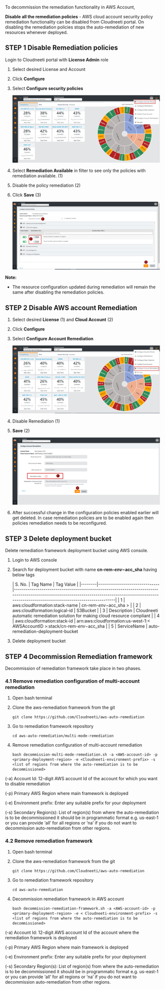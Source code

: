 To decommission the remediation functionality in AWS Account,

**Disable all the remediation policies** - AWS cloud account security policy
remediation functionality can be disabled from Cloudneeti portal. On disabling
the remediation policies stops the auto-remediation of new resources whenever
deployed.

## STEP 1 Disable Remediation policies

Login to Cloudneeti portal with **License Admin** role

1.  Select desired License and Account

2.  Click **Configure**

3. Select **Configure security policies**

    ![Decommission of remediation](.././images/cloudneetiRemediation/AWS_RemediationStep5.3.png#thumbnail_1)

4. Select **Remediation Available** in filter to see only the policies with
    remediation available. (1)

5. Disable the policy remediation (2)

6. Click **Save** (3)

    ![Decommission of remediation](.././images/cloudneetiRemediation/AWS_RemediationStep5.4.png#thumbnail_1)

**Note:**

-   The resource configuration updated during remediation will remain the same
    after disabling the remediation policies.

## STEP 2 Disable AWS account Remediation

1.  Select desired **License** (1) and **Cloud Account** (2)

2.  Click **Configure**

3.  Select **Configure Account Remediation**

    ![Disable AWS account Remediation](.././images/cloudneetiRemediation/AWS_RemediationStep5.5.png#thumbnail_1)

4. Disable Remediation (1)

5. **Save** (2)

    ![Disable AWS account Remediation](.././images/cloudneetiRemediation/AWS_Decommission.png#thumbnail_1)


6. After successful change in the configuration policies enabled earlier will get deleted.
  In case remediation policies are to be enabled again then policies
  remediation needs to be reconfigured.


## STEP 3 Delete deployment bucket
 
Delete remediation framework deployment bucket using AWS console.

1. Login to AWS console

2. Search for deployment bucket with name **cn-rem-$env-$acc_sha** having below tags

    | S. No. | Tag Name                      | Tag Value                                                                                                                                                                                             |
|--------|-------------------------------|-------------------------------------------------------------------------------------------------------------------------------------------------------------------------------------------------------|
| 1      | aws:cloudformation:stack-name | cn-rem-$env-$acc_sha >                                                                                                                    |
| 2      | aws:cloudformation:logical-id | S3Bucket                                                                                                                                                                                              |
| 3      | Description                   | Cloudneeti automatic remediation solution for making cloud resource compliant                                                                                                                         |
| 4      | aws:cloudformation:stack-id   | arn:aws:cloudformation:us-west-1:< AWSAccountID >:stack/cn-rem-$env-$acc_sha   |
| 5      | ServiceName                   | auto-remediation-deployment-bucket       

3. Delete deployment bucket

## STEP 4 Decommission Remediation framework

Decommission of remediation framework take place in two phases.

### 4.1 Remove remediation configuration of multi-account remediation

1.  Open bash terminal

2.  Clone the aws-remediation framework from the git

        git clone https://github.com/Cloudneeti/aws-auto-remediation

3.  Go to remediation framework repository

        cd aws-auto-remediation/multi-mode-remediation

4.	Remove remediation configuration of multi-account remediation

        bash decommission-multi-mode-remediation.sh -a <AWS-account-id> -p <primary-deployment-region> -e <Cloudneeti-environment-prefix> -s <list of regions from where the auto-remediation is to be decommissioned>

(-a) Account Id: 12-digit AWS account Id of the account for which you want to disable remediation 

(-p) Primary AWS Region where main framework is deployed

(-e) Environment prefix: Enter any suitable prefix for your deployment

(-s) Secondary Region(s): List of region(s) from where the auto-remediation is to be decommissioned it should be in programmatic format e.g. us-east-1 or you can provide  ‘all’ for all regions or ‘na’ if you do not want to decommission auto-remediation from other regions.



### 4.2 Remove remediation framework

1.  Open bash terminal

2.  Clone the aws-remediation framework from the git

        git clone https://github.com/Cloudneeti/aws-auto-remediation

3.  Go to remediation framework repository

        cd aws-auto-remediation 

4.  Decommission remediation framework in AWS account 

        bash decommission-remediation-framework.sh -a <AWS-account-id> -p <primary-deployment-region> -e < Cloudneeti-environment-prefix> -s <list of regions from where the auto-remediation is to be decommissioned>

(-a) Account Id: 12-digit AWS account Id of the account where the remediation framework is deployed 

(-p) Primary AWS Region where main framework is deployed

(-e) Environment prefix: Enter any suitable prefix for your deployment

(-s) Secondary Region(s): List of region(s) from where the auto-remediation is to be decommissioned it should be in programmatic format e.g. us-east-1 or you can provide  ‘all’ for all regions or ‘na’ if you do not want to decommission auto-remediation from other regions.
